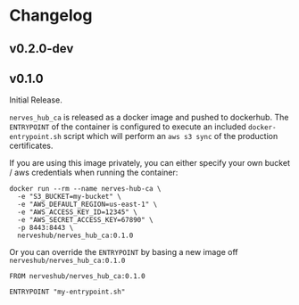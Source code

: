 # Changelog

## v0.2.0-dev
  
## v0.1.0

Initial Release.

`nerves_hub_ca` is released as a docker image and pushed to dockerhub.
The `ENTRYPOINT` of the container is configured to execute an included
`docker-entrypoint.sh` script which will perform an `aws s3 sync` of the
production certificates. 

If you are using this image privately, you can either
specify your own bucket / aws credentials when running the container:

```
docker run --rm --name nerves-hub-ca \
  -e "S3_BUCKET=my-bucket" \
  -e "AWS_DEFAULT_REGION=us-east-1" \
  -e "AWS_ACCESS_KEY_ID=12345" \
  -e "AWS_SECRET_ACCESS_KEY=67890" \
  -p 8443:8443 \
  nerveshub/nerves_hub_ca:0.1.0
```

Or you can override the `ENTRYPOINT` by basing a new image off 
`nerveshub/nerves_hub_ca:0.1.0`

```
FROM nerveshub/nerves_hub_ca:0.1.0

ENTRYPOINT "my-entrypoint.sh"
```
